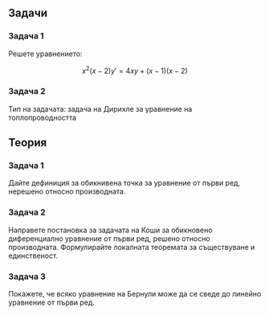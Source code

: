## Задачи

### Задача 1

Решете уравнението:

$$x^2(x-2)y' = 4xy + (x-1)(x-2)$$

### Задача 2

Тип на задачата: задача на Дирихле за уравнение на топлопроводността

## Теория

### Задача 1

Дайте дефиниция за обикнивена точка за уравнение от първи ред, нерешено относно производната.

### Задача 2

Направете постановка за задачата на Коши за обикновено диференциално уравнение от първи ред, решено относно производната. Формулирайте локалната теоремата за съществуване и единственост.

### Задача 3

Покажете, че всяко уравнение на Бернули може да се сведе до линейно уравнение от първи ред.